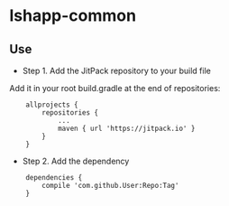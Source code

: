 # lshapp-common

## Use
* Step 1. Add the JitPack repository to your build file

Add it in your root build.gradle at the end of repositories:

```
	allprojects {
		repositories {
			...
			maven { url 'https://jitpack.io' }
		}
	}
```

* Step 2. Add the dependency

```
	dependencies {
		compile 'com.github.User:Repo:Tag'
	}
```
